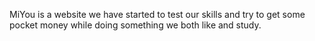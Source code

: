 MiYou is a website we have started to test our skills and try to get some pocket money while doing something we both like and study.
